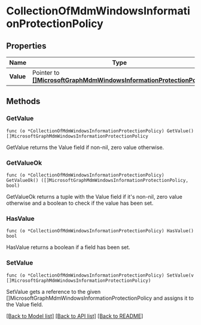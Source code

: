 # CollectionOfMdmWindowsInformationProtectionPolicy

## Properties

Name | Type | Description | Notes
------------ | ------------- | ------------- | -------------
**Value** | Pointer to [**[]MicrosoftGraphMdmWindowsInformationProtectionPolicy**](microsoft.graph.mdmWindowsInformationProtectionPolicy.md) |  | [optional] 

## Methods

### GetValue

`func (o *CollectionOfMdmWindowsInformationProtectionPolicy) GetValue() []MicrosoftGraphMdmWindowsInformationProtectionPolicy`

GetValue returns the Value field if non-nil, zero value otherwise.

### GetValueOk

`func (o *CollectionOfMdmWindowsInformationProtectionPolicy) GetValueOk() ([]MicrosoftGraphMdmWindowsInformationProtectionPolicy, bool)`

GetValueOk returns a tuple with the Value field if it's non-nil, zero value otherwise
and a boolean to check if the value has been set.

### HasValue

`func (o *CollectionOfMdmWindowsInformationProtectionPolicy) HasValue() bool`

HasValue returns a boolean if a field has been set.

### SetValue

`func (o *CollectionOfMdmWindowsInformationProtectionPolicy) SetValue(v []MicrosoftGraphMdmWindowsInformationProtectionPolicy)`

SetValue gets a reference to the given []MicrosoftGraphMdmWindowsInformationProtectionPolicy and assigns it to the Value field.


[[Back to Model list]](../README.md#documentation-for-models) [[Back to API list]](../README.md#documentation-for-api-endpoints) [[Back to README]](../README.md)


